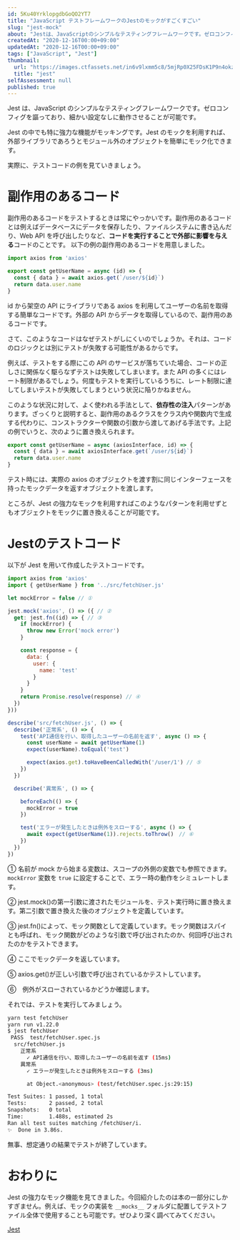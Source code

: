 ```yaml
---
id: 5Ku40YrklopgdbGoQO2YT7
title: "JavaScript テストフレームワークのJestのモックがすごくすごい"
slug: "jest-mock"
about: "Jestは、JavaScriptのシンプルなテスティングフレームワークです。ゼロコンフィグを謳っており、細かい設定なしに動作させることが可能です。  Jestの中でも特に強力な機能がモッキングです。Jestのモックを利用すれば、外部ライブラリであろうとモジュール外のオブジェクトを簡単にモック化することができます。  実際に、テストコードの例を見ていきましょう。"
createdAt: "2020-12-16T00:00+09:00"
updatedAt: "2020-12-16T00:00+09:00"
tags: ["JavaScript", "Jest"]
thumbnail:
  url: "https://images.ctfassets.net/in6v9lxmm5c8/5mjRp0X25FDsK1P9n4okz2/59e4bdf8f9773263fc5ab0c75ff5b443/jest.png"
  title: "jest"
selfAssessment: null
published: true
---
```

Jest は、JavaScript のシンプルなテスティングフレームワークです。ゼロコンフィグを謳っており、細かい設定なしに動作させることが可能です。

Jest の中でも特に強力な機能がモッキングです。Jest のモックを利用すれば、外部ライブラリであろうとモジュール外のオブジェクトを簡単にモック化できます。

実際に、テストコードの例を見ていきましょう。

# 副作用のあるコード

副作用のあるコードをテストするときは常にやっかいです。副作用のあるコードとは例えばデータベースにデータを保存したり、ファイルシステムに書き込んだり、Web API を呼び出したりなど、**コードを実行することで外部に影響を与える**コードのことです。
以下の例の副作用のあるコードを用意しました。

```js
import axios from 'axios'

export const getUserName = async (id) => {
  const { data } = await axios.get(`/user/${id}`)
  return data.user.name
}
```

id から架空の API にライブラリである axios を利用してユーザーの名前を取得する簡単なコードです。外部の API からデータを取得しているので、副作用のあるコードです。

さて、このようなコードはなぜテストがしにくいのでしょうか。それは、コードのロジックとは別にテストが失敗する可能性があるからです。

例えば、テストをする際にこの API のサービスが落ちていた場合、コードの正しさに関係なく駆らなずテストは失敗してしまいます。また API の多くにはレート制限があるでしょう。何度もテストを実行しているうちに、レート制限に達してしまいテストが失敗してしまうという状況に陥りかねません。

このような状況に対して、よく使われる手法として、**依存性の注入**パターンがあります。ざっくりと説明すると、副作用のあるクラスをクラス内や関数内で生成する代わりに、コンストラクターや関数の引数から渡してあげる手法です。上記の例でいうと、次のように置き換えられます。

```js
export const getUserName = async (axiosInterface, id) => {
  const { data } = await axiosInterface.get(`/user/${id}`)
  return data.user.name
}
```

テスト時には、実際の axios のオブジェクトを渡す割に同じインターフェースを持ったモックデータを返すオブジェクトを渡します。

ところが、Jest の強力なモックを利用すればこのようなパターンを利用せずともオブジェクトをモックに置き換えることが可能です。

# Jestのテストコード

以下が Jest を用いて作成したテストコードです。

```js
import axios from 'axios'
import { getUserName } from '../src/fetchUser.js'

let mockError = false // ①

jest.mock('axios', () => ({ // ②
  get: jest.fn((id) => { // ③
    if (mockError) {
      throw new Error('mock error')
    }

    const response = {
      data: {
        user: {
          name: 'test'
        }
      }
    }
    return Promise.resolve(response) // ④
  })
}))

describe('src/fetchUser.js', () => {
  describe('正常系', () => {
    test('API通信を行い、取得したユーザーの名前を返す', async () => {
      const userName = await getUserName(1)
      expect(userName).toEqual('test')

      expect(axios.get).toHaveBeenCalledWith('/user/1') // ⑤
    })
  })

  describe('異常系', () => {

    beforeEach(() => {
      mockError = true
    })

    test('エラーが発生したときは例外をスローする', async () => {
      await expect(getUserName(1)).rejects.toThrow()　// ⑥
    })
  })
})
```

① 名前が mock から始まる変数は、スコープの外側の変数でも参照できます。`mockError` 変数を `true` に設定することで、エラー時の動作をシミュレートします。

② jest.mock()の第一引数に渡されたモジュールを、テスト実行時に置き換えます。第二引数で置き換えた後のオブジェクトを定義しています。

③ jest.fn()によって、モック関数として定義しています。モック関数はスパイとも呼ばれ、モック関数がどのような引数で呼び出されたのか、何回呼び出されたのかをテストできます。

④ ここでモックデータを返しています。

⑤ axios.get()が正しい引数で呼び出されているかテストしています。

⑥　例外がスローされているかどうか確認します。

それでは、テストを実行してみましょう。

```sh
yarn test fetchUser
yarn run v1.22.0
$ jest fetchUser
 PASS  test/fetchUser.spec.js
  src/fetchUser.js
    正常系
      ✓ API通信を行い、取得したユーザーの名前を返す (15ms)
    異常系
      ✓ エラーが発生したときは例外をスローする (3ms)

      at Object.<anonymous> (test/fetchUser.spec.js:29:15)

Test Suites: 1 passed, 1 total
Tests:       2 passed, 2 total
Snapshots:   0 total
Time:        1.488s, estimated 2s
Ran all test suites matching /fetchUser/i.
✨  Done in 3.86s.
```

無事、想定通りの結果でテストが終了しています。

# おわりに

Jest の強力なモック機能を見てきました。今回紹介したのは本の一部分にしかすぎません。例えば、モックの実装を `__mocks__` フォルダに配置してテストファイル全体で使用することも可能です。ぜひより深く調べてみてください。

[Jest](https://jestjs.io/docs/ja/getting-started)
